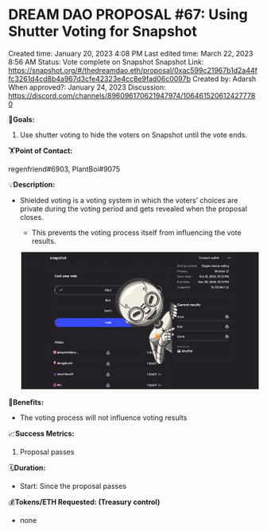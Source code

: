 # DREAM DAO PROPOSAL #67: Using Shutter Voting for Snapshot

Created time: January 20, 2023 4:08 PM
Last edited time: March 22, 2023 8:56 AM
Status: Vote complete on Snapshot
Snapshot Link: https://snapshot.org/#/thedreamdao.eth/proposal/0xac599c21967b1d2a44ffc3261d4cd8b4a967d3cfe42323e4cc8e9fad06c0097b
Created by: Adarsh
When approved?: January 24, 2023
Discussion: https://discord.com/channels/896096170621947974/1064615206124277780

🎯**Goals:**

1. Use shutter voting to hide the voters on Snapshot until the vote ends.

🏋️**Point of Contact:**

regenfriend#6903, PlantBoi#9075

💡**Description:**

- Shielded voting is a voting system in which the voters’ choices are private during the voting period and gets revealed when the proposal closes.
    - This prevents the voting process itself from influencing the vote results.
    
    ![Untitled](../../Design%20Documents%20&%20Braindumps%2096c62424d0454ec2bd5170ad5dce5dae/Using%20Shutter%20Voting%20for%20Snapshot%2034744befd0934db8ba0a3bf60aad317d/Untitled.png)
    

💚**Benefits:**

- The voting process will not influence voting results

📈**Success Metrics:**

1. Proposal passes 

🗓️**Duration:**

- Start: Since the proposal passes

💰**Tokens/ETH Requested: (Treasury control)**

- none